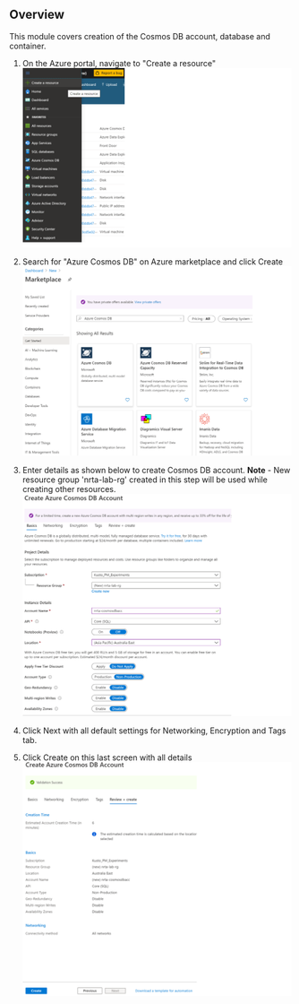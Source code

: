 ## Overview
This module covers creation of the Cosmos DB account, database and container.  

1. On the Azure portal, navigate to "Create a resource"
![](images/CreateResource.png)

2. Search for "Azure Cosmos DB" on Azure marketplace and click Create
![](images/SelectCosmos.png)

3. Enter details as shown below to create Cosmos DB account. 
**Note** - New resource group 'nrta-lab-rg' created in this step will be used while creating other resources. 
![](images/CreateCosmos.png)

4. Click Next with all default settings for Networking, Encryption and Tags tab.

5. Click Create on this last screen with all details
![](images/CreateCosmos5.png)

